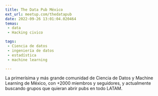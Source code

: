 ```yaml
---
title: The Data Pub México
ext_url: meetup.com/thedatapub
date: 2022-09-26 13:01:04.020464
temas:
 - data
 - Hacking civico

tags:
 - Ciencia de datos
 - ingeniería de datos
 - estadística
 - machine learning

---
```


La primerísima y más grande comunidad de Ciencia de Datos y Machine Learning de México, con +2000 miembros y seguidores, y actualmente buscando grupos que quieran abrir pubs en todo LATAM.

    